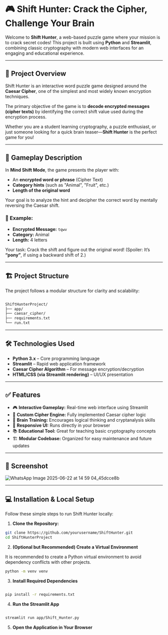 # 🎮 Shift Hunter: Crack the Cipher, Challenge Your Brain

Welcome to **Shift Hunter**, a web-based puzzle game where your mission is to crack secret codes! This project is built using **Python** and **Streamlit**, combining classic cryptography with modern web interfaces for an engaging and educational experience.

---

## 📌 Project Overview

Shift Hunter is an interactive word puzzle game designed around the **Caesar Cipher**, one of the simplest and most widely known encryption techniques.

The primary objective of the game is to **decode encrypted messages (cipher texts)** by identifying the correct shift value used during the encryption process.

Whether you are a student learning cryptography, a puzzle enthusiast, or just someone looking for a quick brain teaser—**Shift Hunter** is the perfect game for you!

---

## 🎯 Gameplay Description

In **Mind Shift Mode**, the game presents the player with:

- An **encrypted word or phrase** (Cipher Text)
- **Category hints** (such as "Animal", "Fruit", etc.)
- **Length of the original word**

Your goal is to analyze the hint and decipher the correct word by mentally reversing the Caesar shift.

### 🧪 Example:

- **Encrypted Message:** `tqwv`
- **Category:** Animal
- **Length:** 4 letters

Your task: Crack the shift and figure out the original word! (Spoiler: It’s **“pony”**, if using a backward shift of 2.)

---

## 🏗️ Project Structure

The project follows a modular structure for clarity and scalability:

```bash

ShiftHunterProject/
├── app/
├── caesar_cipher/
├── requirements.txt
└── run.txt
```

---

## 🛠️ Technologies Used

- **Python 3.x** – Core programming language
- **Streamlit** – Rapid web application framework
- **Caesar Cipher Algorithm** – For message encryption/decryption
- **HTML/CSS (via Streamlit rendering)** – UI/UX presentation

---

## ✅ Features

- 🎮 **Interactive Gameplay:** Real-time web interface using Streamlit
- 🔐 **Custom Cipher Engine:** Fully implemented Caesar cipher logic
- 🧠 **Brain Training:** Encourages logical thinking and cryptanalysis skills
- 📱 **Responsive UI:** Runs directly in your browser
- 📚 **Educational Tool:** Great for teaching basic cryptography concepts
- 🏗️ **Modular Codebase:** Organized for easy maintenance and future updates


---

## 📸 Screenshot

![WhatsApp Image 2025-06-22 at 14 59 04_45dcce8b](https://github.com/user-attachments/assets/39fa84f0-5d28-4e11-bace-c3f7f21ccada) <!-- Replace with actual path when uploading -->

---

## 💻 Installation & Local Setup

Follow these simple steps to run Shift Hunter locally:

1. **Clone the Repository:**

```bash
git clone https://github.com/yourusername/ShiftHunter.git
cd ShiftHunterProject

```

2. **(Optional but Recommended) Create a Virtual Environment**

It is recommended to create a Python virtual environment to avoid dependency conflicts with other projects.

```bash
python -m venv venv

```

3. **Install Required Dependencies**

```bash

pip install -r requirements.txt

```

4. **Run the Streamlit App**

 ```bash

streamlit run app/Shift_Hunter.py

```

5. **Open the Application in Your Browser**

